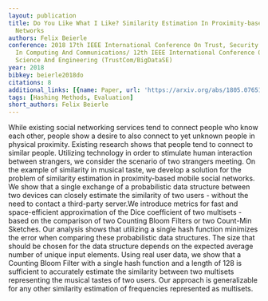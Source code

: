 ```yaml
---
layout: publication
title: Do You Like What I Like? Similarity Estimation In Proximity-based Mobile Social
  Networks
authors: Felix Beierle
conference: 2018 17th IEEE International Conference On Trust, Security And Privacy
  In Computing And Communications/ 12th IEEE International Conference On Big Data
  Science And Engineering (TrustCom/BigDataSE)
year: 2018
bibkey: beierle2018do
citations: 8
additional_links: [{name: Paper, url: 'https://arxiv.org/abs/1805.07651'}]
tags: [Hashing Methods, Evaluation]
short_authors: Felix Beierle
---
```

While existing social networking services tend to connect people who know
each other, people show a desire to also connect to yet unknown people in
physical proximity. Existing research shows that people tend to connect to
similar people. Utilizing technology in order to stimulate human interaction
between strangers, we consider the scenario of two strangers meeting. On the
example of similarity in musical taste, we develop a solution for the problem
of similarity estimation in proximity-based mobile social networks. We show
that a single exchange of a probabilistic data structure between two devices
can closely estimate the similarity of two users - without the need to contact
a third-party server.We introduce metrics for fast and space-efficient
approximation of the Dice coefficient of two multisets - based on the
comparison of two Counting Bloom Filters or two Count-Min Sketches. Our
analysis shows that utilizing a single hash function minimizes the error when
comparing these probabilistic data structures. The size that should be chosen
for the data structure depends on the expected average number of unique input
elements. Using real user data, we show that a Counting Bloom Filter with a
single hash function and a length of 128 is sufficient to accurately estimate
the similarity between two multisets representing the musical tastes of two
users. Our approach is generalizable for any other similarity estimation of
frequencies represented as multisets.